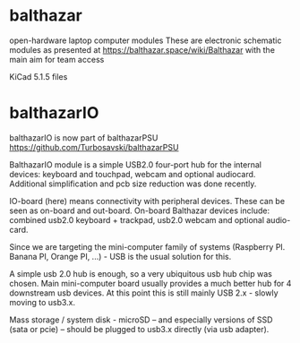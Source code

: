 # balthazar
open-hardware laptop computer modules
These are electronic schematic modules as presented at https://balthazar.space/wiki/Balthazar with the main aim for team access

KiCad 5.1.5 files

# balthazarIO

balthazarIO is now part of balthazarPSU https://github.com/Turbosavski/balthazarPSU

BalthazarIO module is a simple USB2.0 four-port hub for the internal devices: keyboard and touchpad, webcam and optional audiocard. Additional simplification and pcb size reduction was done recently.

IO-board (here) means connectivity with peripheral devices. These can be seen as on-board and out-board. On-board Balthazar devices include: combined usb2.0 keyboard + trackpad, usb2.0 webcam and optional audio-card. 

Since we are targeting the mini-computer family of systems (Raspberry PI. Banana PI, Orange PI, ...) - USB is the usual solution for this. 

A simple usb 2.0 hub is enough, so a very ubiquitous usb hub chip was chosen. Main mini-computer board usually provides a much better hub for 4 downstream usb devices. At this point this is still mainly USB 2.x - slowly moving to usb3.x.

Mass storage / system disk - microSD – and especially versions of SSD (sata or pcie) – should be plugged to usb3.x directly (via usb adapter).

